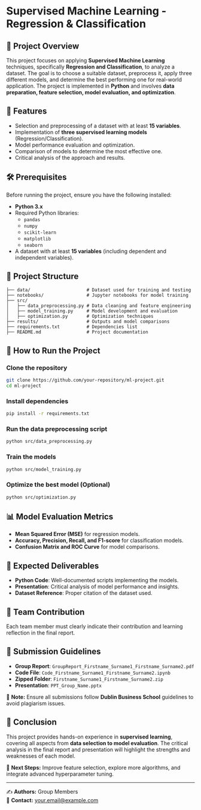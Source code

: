 # Supervised Machine Learning - Regression & Classification

## 📌 Project Overview
This project focuses on applying **Supervised Machine Learning** techniques, specifically **Regression and Classification**, to analyze a dataset. The goal is to choose a suitable dataset, preprocess it, apply three different models, and determine the best performing one for real-world application. The project is implemented in **Python** and involves **data preparation, feature selection, model evaluation, and optimization**.

## 🚀 Features
- Selection and preprocessing of a dataset with at least **15 variables**.
- Implementation of **three supervised learning models** (Regression/Classification).
- Model performance evaluation and optimization.
- Comparison of models to determine the most effective one.
- Critical analysis of the approach and results.

## 🛠️ Prerequisites
Before running the project, ensure you have the following installed:
- **Python 3.x**
- Required Python libraries:
  - `pandas`
  - `numpy`
  - `scikit-learn`
  - `matplotlib`
  - `seaborn`
- A dataset with at least **15 variables** (including dependent and independent variables).

## 📂 Project Structure
```
├── data/                     # Dataset used for training and testing
├── notebooks/                # Jupyter notebooks for model training
├── src/
│   ├── data_preprocessing.py # Data cleaning and feature engineering
│   ├── model_training.py     # Model development and evaluation
│   ├── optimization.py       # Optimization techniques
├── results/                  # Outputs and model comparisons
├── requirements.txt          # Dependencies list
├── README.md                 # Project documentation
```

## 🔧 How to Run the Project
### Clone the repository
```sh
git clone https://github.com/your-repository/ml-project.git
cd ml-project
```
### Install dependencies
```sh
pip install -r requirements.txt
```
### Run the data preprocessing script
```sh
python src/data_preprocessing.py
```
### Train the models
```sh
python src/model_training.py
```
### Optimize the best model (Optional)
```sh
python src/optimization.py
```

## 📊 Model Evaluation Metrics
- **Mean Squared Error (MSE)** for regression models.
- **Accuracy, Precision, Recall, and F1-score** for classification models.
- **Confusion Matrix and ROC Curve** for model comparisons.

## 🎯 Expected Deliverables
- **Python Code**: Well-documented scripts implementing the models.
- **Presentation**: Critical analysis of model performance and insights.
- **Dataset Reference**: Proper citation of the dataset used.

## 👥 Team Contribution
Each team member must clearly indicate their contribution and learning reflection in the final report.

## 📅 Submission Guidelines
- **Group Report**: `GroupReport_Firstname_Surname1_Firstname_Surname2.pdf`
- **Code File**: `Code_Firstname_Surname1_Firstname_Surname2.ipynb`
- **Zipped Folder**: `Firstname_Surname1_Firstname_Surname2.zip`
- **Presentation**: `PPT_Group_Name.pptx`

📌 **Note:** Ensure all submissions follow **Dublin Business School** guidelines to avoid plagiarism issues.

## 📢 Conclusion
This project provides hands-on experience in **supervised learning**, covering all aspects from **data selection to model evaluation**. The critical analysis in the final report and presentation will highlight the strengths and weaknesses of each model.

🔹 **Next Steps:** Improve feature selection, explore more algorithms, and integrate advanced hyperparameter tuning.

---
✍️ **Authors:** Group Members  
📧 **Contact:** your.email@example.com

